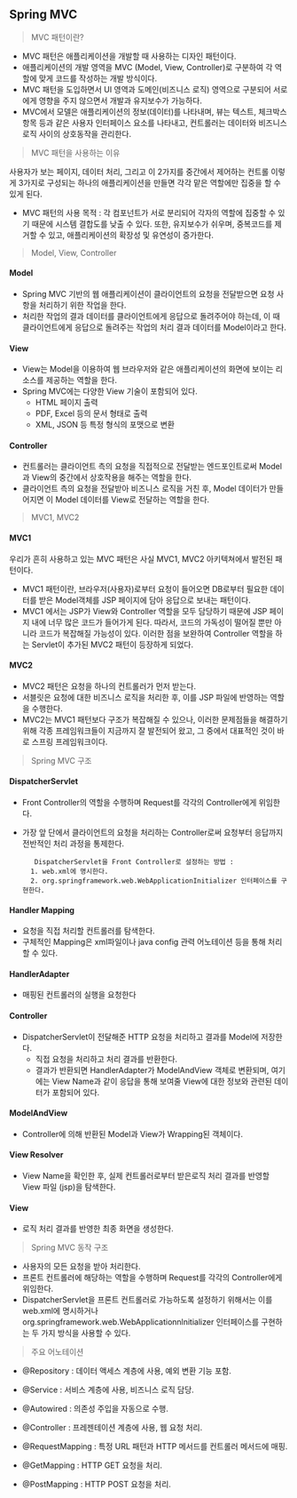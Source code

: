 ## Spring MVC
> MVC 패턴이란?

- MVC 패턴은 애플리케이션을 개발할 때 사용하는 디자인 패턴이다.
- 애플리케이션의 개발 영역을 MVC (Model, View, Controller)로 구분하여 각 역할에 맞게 코드를 작성하는 개발 방식이다.
- MVC 패턴을 도입하면서 UI 영역과 도메인(비즈니스 로직) 영역으로 구분되어 서로에게 영향을 주지 않으면서 개발과 유지보수가 가능하다.
- MVC에서 모델은 애플리케이션의 정보(데이터)를 나타내며, 뷰는 텍스트, 체크박스 항목 등과 같은 사용자 인터페이스 요소를 나타내고, 컨트롤러는 데이터와 비즈니스 로직 사이의 상호동작을 관리한다.

> MVC 패턴을 사용하는 이유

사용자가 보는 페이지, 데이터 처리, 그리고 이 2가지를 중간에서 제어하는 컨트롤 이렇게 3가지로 구성되는 하나의 애플리케이션을 만들면 각각 맡은 역할에만 집중을 할 수 있게 된다.

- MVC 패턴의 사용 목적 : 각 컴포넌트가 서로 분리되어 각자의 역할에 집중할 수 있기 때문에 시스템 결합도를 낮출 수 있다. 또한, 유지보수가 쉬우며, 중복코드를 제거할 수 있고, 애플리케이션의 확장성 및 유연성이 증가한다.

> Model, View, Controller

#### Model

- Spring MVC 기반의 웹 애플리케이션이 클라이언트의 요청을 전달받으면 요청 사항을 처리하기 위한 작업을 한다. 
- 처리한 작업의 결과 데이터를 클라이언트에게 응답으로 돌려주어야 하는데, 이 때 클라이언트에게 응답으로 돌려주는 작업의 처리 결과 데이터를 Model이라고 한다.

#### View

- View는 Model을 이용하여 웹 브라우저와 같은 애플리케이션의 화면에 보이는 리소스를 제공하는 역할을 한다.
- Spring MVC에는 다양한 View 기술이 포함되어 있다.
    - HTML 페이지 출력
    - PDF, Excel 등의 문서 형태로 출력
    - XML, JSON 등 특정 형식의 포맷으로 변환

#### Controller

- 컨트롤러는 클라이언트 측의 요청을 직접적으로 전달받는 엔드포인트로써 Model과 View의 중간에서 상호작용을 해주는 역할을 한다.
- 클라이언트 측의 요청을 전달받아 비즈니스 로직을 거친 후, Model 데이터가 만들어지면 이 Model 데이터를 View로 전달하는 역할을 한다.

> MVC1, MVC2

#### MVC1

우리가 흔히 사용하고 있는 MVC 패턴은 사실 MVC1, MVC2 아키텍쳐에서 발전된 패턴이다.

- MVC1 패턴이란, 브라우저(사용자)로부터 요청이 들어오면 DB로부터 필요한 데이터를 받은 Model객체를 JSP 페이지에 담아 응답으로 보내는 패턴이다.
- MVC1 에서는 JSP가 View와 Controller 역할을 모두 담당하기 때문에 JSP 페이지 내에 너무 많은 코드가 들어가게 된다. 따라서, 코드의 가독성이 떨어질 뿐만 아니라 코드가 복잡해질 가능성이 있다. 이러한 점을 보완하여 Controller 역할을 하는 Servlet이 추가된 MVC2 패턴이 등장하게 되었다.

#### MVC2

- MVC2 패턴은 요청을 하나의 컨트롤러가 먼저 받는다.
- 서블릿은 요청에 대한 비즈니스 로직을 처리한 후, 이를 JSP 파일에 반영하는 역할을 수행한다. 
- MVC2는 MVC1 패턴보다 구조가 복잡해질 수 있으나, 이러한 문제점들을 해결하기 위해 각종 프레임워크들이 지금까지 잘 발전되어 왔고, 그 중에서 대표적인 것이 바로 스프링 프레임워크이다.

> Spring MVC 구조

#### DispatcherServlet

- Front Controller의 역할을 수행하며 Request를 각각의 Controller에게 위임한다.
- 가장 앞 단에서 클라이언트의 요청을 처리하는 Controller로써 요청부터 응답까지 전반적인 처리 과정을 통제한다.

         DispatcherServlet을 Front Controller로 설정하는 방법 : 
        1. web.xml에 명시한다.
        2. org.springframework.web.WebApplicationInitializer 인터페이스를 구현한다.

#### Handler Mapping

- 요청을 직접 처리할 컨트롤러를 탐색한다.
- 구체적인 Mapping은 xml파일이나 java config 관력 어노테이션 등을 통해 처리할 수 있다.

#### HandlerAdapter

- 매핑된 컨트롤러의 실행을 요청한다

#### Controller

- DispatcherServlet이 전달해준 HTTP 요청을 처리하고 결과를 Model에 저장한다.
    - 직접 요청을 처리하고 처리 결과를 반환한다.
    - 결과가 반환되면 HandlerAdapter가 ModelAndView 객체로 변환되며, 여기에는 View Name과 같이 응답을 통해 보여줄 View에 대한 정보와 관련된 데이터가 포함되어 있다.

#### ModelAndView

- Controller에 의해 반환된 Model과 View가 Wrapping된 객체이다.

#### View Resolver

- View Name을 확인한 후, 실제 컨트롤러로부터 받은로직 처리 결과를 반영할 View 파일 (jsp)을 탐색한다.

#### View

- 로직 처리 결과를 반영한 최종 화면을 생성한다.

> Spring MVC 동작 구조

- 사용자의 모든 요청을 받아 처리한다.
- 프론트 컨트롤러에 해당하는 역할을 수행하며 Request를 각각의 Controller에게 위임한다.
- DispatcherServlet을 프론트 컨트롤러로 가능하도록 설정하기 위해서는 이를 web.xml에 명시하거나 org.springframework.web.WebApplicationnlnitializer 인터페이스를 구현하는 두 가지 방식을 사용할 수 있다.

> 주요 어노테이션

- @Repository : 데이터 액세스 계층에 사용, 예외 변환 기능 포함.

- @Service : 서비스 계층에 사용, 비즈니스 로직 담당.

- @Autowired : 의존성 주입을 자동으로 수행.

- @Controller : 프레젠테이션 계층에 사용, 웹 요청 처리.

- @RequestMapping : 특정 URL 패턴과 HTTP 메서드를 컨트롤러 메서드에 매핑.

- @GetMapping : HTTP GET 요청을 처리.

- @PostMapping : HTTP POST 요청을 처리.